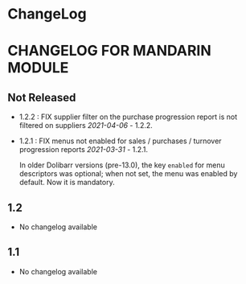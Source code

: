 # ChangeLog

# CHANGELOG FOR MANDARIN MODULE

## Not Released

- 1.2.2 : FIX supplier filter on the purchase progression report
  is not filtered on suppliers *2021-04-06* - 1.2.2. 
- 1.2.1 : FIX menus not enabled for sales / purchases / turnover
  progression reports *2021-03-31* - 1.2.1.
  
  In older Dolibarr versions (pre-13.0), the key `enabled` for menu
  descriptors was optional; when not set, the menu was enabled by
  default. Now it is mandatory.

## 1.2

- No changelog available

## 1.1

- No changelog available
